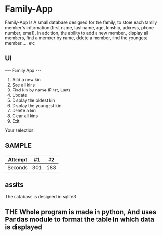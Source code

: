 # Family-App
Family-App Is A small database designed for the family, to store each family member's information (first name, last name, age, kinship, address, phone number, email), In addition, the ability to add a new member., display all members, find a member by name, delete a member, find the youngest member..... etc


## UI
 --- Family App ---
1) Add a new kin
2) See all kins
3) Find kin by name (First, Last)
4) Update
5) Display the oldest kin
6) Display the youngest kin
7) Delete a kin
8) Clear all kins
9) Exit

Your selection: 


## SAMPLE

| Attempt | #1  | #2  |
| :---:   | :-: | :-: |
| Seconds | 301 | 283 |


## assits
The database is designed in sqlite3  

## THE Whole program is made in python, And uses Pandas module to format the table in which data is displayed

